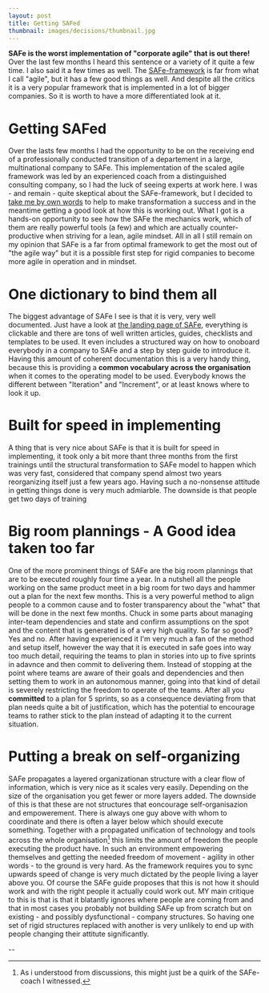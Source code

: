 ```yaml
---
layout: post
title: Getting SAFed
thumbnail: images/decisions/thumbnail.jpg
---
```


**SAFe is the worst implementation of "corporate agile" that is out there!** Over the last few months I heard this sentence or a variety of it quite a few time. I also said it a few times as well. The [SAFe-framework](https://www.scaledagileframework.com) is far from what I call "agile", but it has a few good things as well. And despite all the critics it is a very popular framework that is implemented in a lot of bigger companies. So it is worth to have a more differentiated look at it. 

# Getting SAFed 

Over the lasts few months I had the opportunity to be on the receiving end of a professionally conducted transition of a departement in a large, multinational company to SAFe. This implementation of the scaled agile framework was led by an experienced coach from a distinguished consulting company, so I had the luck of seeing experts at work here. I was - and remain - quite skeptical about the SAFe-framework, but I decided to [take me by own words]({{site.base_url}}/agile-beyond-team-size/) to help to make transformation a success and in the meantime getting a good look at how this is working out. What I got is a hands-on opportunity to see how the SAFe the mechanics work, which of them are really powerful tools (a few) and which are actually counter-productive when striving for a lean, agile mindset. All in all I still remain on my opinion that SAFe is a far from optimal framework to get the most out of "the agile way" but it is a possible first step for rigid companies to become more agile in operation and in mindset. 

# One dictionary to bind them all

The biggest advantage of SAFe I see is that it is very, very well documented. Just have a look at [the landing page of SAFe](https://www.scaledagileframework.com), everything is clickable and there are tons of well written articles, guides, checklists and templates to be used. It even includes a structured way on how to onoboard everybody in a company to SAFe and a step by step guide to introduce it. Having this amount of coherent documentation this is a very handy thing, because this is providing a **common vocabulary across the organisation** when it comes to the operating model to be used. Everybody knows the different between "Iteration" and "Increment", or at least knows where to look it up.

# Built for speed in implementing

A thing that is very nice about SAFe is that it is built for speed in implementing, it took only a bit more thant three months from the first trainings until the structural transformation to SAFe model to happen which was very fast, considered that company spend almost two years reorganizing itself just a few years ago. Having such a no-nonsense attitude in getting things done is very much admiarble. The downside is that people get two days of training

# Big room plannings - A Good idea taken too far

One of the more prominent things of SAFe are the big room plannings that are to be executed roughly four time a year. In a nutshell all the people working on the same product meet in a big room for two days and hammer out a plan for the next few months. This is a very powerful method to align people to a common cause and to foster transparency about the "what" that will be done in the next few months. Chuck in some parts about managing inter-team dependencies and state and confirm assumptions on the spot and the content that is generated is of a very high quality. So far so good? Yes and no. After having experienced it I'm very much a fan of the method and setup itself, however the way that it is executed in safe goes into way too much detail, requiring the teams to plan in stories into up to five sprints in adavnce and then commit to delivering them. Instead of stopping at the point where teams are aware of their goals and dependencies and then setting them to work in an autonomous manner, going into that kind of detail is severely restricting the freedom to operate of the teams. After all you **committed** to a plan for 5 sprints, so as a consequence deviating from that plan needs quite a bit of justification, which has the potential to encourage teams to rather stick to the plan instead of adapting it to the current situation. 

# Putting a break on self-organizing

SAFe propagates a layered organizationan structure with a clear flow of information, which is very nice as it scales very easily. Depending on the size of the organisation you get fewer or more layers added. The downside of this is that these are not structures that eoncourage self-organisazion and empowerement. There is always one guy above with whom to coordinate and there is often a layer below which should execute something. Together with a propagated unification of technology and tools across the whole organisation[^1] this limits the amount of freedom the people executing the product have. In such an environment empowering themselves and getting the needed freedom of movement - agility in other words - to the ground is very hard. As the framework requires you to sync upwards speed of change is very much dictated by the people living a layer above you. Of course the SAFe guide proposes that this is not how it should work and with the right people it actually could work out. MY main critique to this is that is that it blatantly ignores where people are coming from and that in most cases you probably not building SAFe up from scratch but on existing - and possibly dysfunctional - company structures. So having one set of rigid structures replaced with another is very unlikely to end up with people changing their attitute significantly. 






--
[^1]:As i understood from discussions, this might just be a quirk of the SAFe-coach I witnessed.
